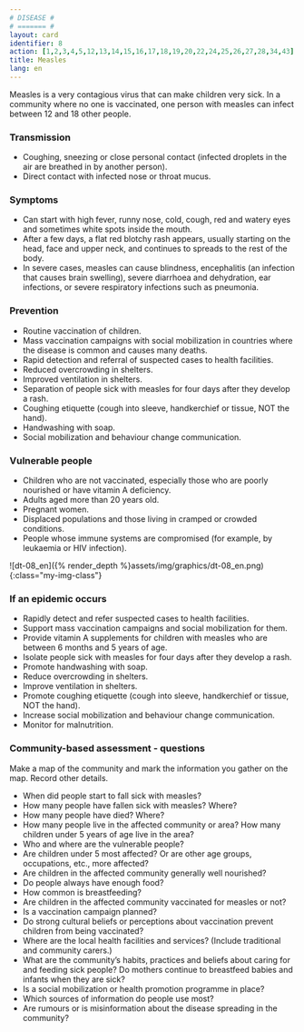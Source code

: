 ```yaml
---
# DISEASE #
# ======= #
layout: card
identifier: 8
action: [1,2,3,4,5,12,13,14,15,16,17,18,19,20,22,24,25,26,27,28,34,43]
title: Measles
lang: en
---
```


Measles is a very contagious virus that can make children very sick. In a community where no one is vaccinated, one person with measles can infect between 12 and 18 other people.

### Transmission

- Coughing, sneezing or close personal contact (infected droplets in the air are breathed in by another person).
- Direct contact with infected nose or throat mucus.

### Symptoms

- Can start with high fever, runny nose, cold, cough, red and watery eyes and sometimes white spots inside the mouth. 
- After a few days, a flat red blotchy rash appears, usually starting on the head, face and upper neck, and continues to spreads to the rest of the body. 
- In severe cases, measles can cause blindness, encephalitis (an infection that causes brain swelling), severe diarrhoea and dehydration, ear infections, or severe respiratory infections such as pneumonia.

### Prevention

- Routine vaccination of children. 
- Mass vaccination campaigns with social mobilization in countries where the disease is common and causes many deaths.
- Rapid detection and referral of suspected cases to health facilities. 
- Reduced overcrowding in shelters. 
- Improved ventilation in shelters. 
- Separation of people sick with measles for four days after they develop a rash. 
- Coughing etiquette (cough into sleeve, handkerchief or tissue, NOT the hand).
- Handwashing with soap. 
- Social mobilization and behaviour change communication. 

### Vulnerable people

- Children who are not vaccinated, especially those who are poorly nourished or have vitamin A deficiency. 
- Adults aged more than 20 years old. 
- Pregnant women. 
- Displaced populations and those living in cramped or crowded conditions. 
- People whose immune systems are compromised (for example, by leukaemia or HIV infection). 

![dt-08_en]({% render_depth %}assets/img/graphics/dt-08_en.png){:class="my-img-class"}

### If an epidemic occurs

- Rapidly detect and refer suspected cases to health facilities.
- Support mass vaccination campaigns and social mobilization for them. 
- Provide vitamin A supplements for children with measles who are between 6 months and 5 years of age. 
- Isolate people sick with measles for four days after they develop a rash. 
- Promote handwashing with soap. 
-	Reduce overcrowding in shelters. 
- Improve ventilation in shelters. 
- Promote coughing etiquette (cough into sleeve, handkerchief or tissue, NOT the hand). 
- Increase social mobilization and behaviour change communication. 
-	Monitor for malnutrition.

### Community-based assessment - questions

Make a map of the community and mark the information you gather on the map. Record other details.
- When did people start to fall sick with measles? 
- How many people have fallen sick with measles? Where? 
- How many people have died? Where? 
- How many people live in the affected community or area? How many children under 5 years of age live in the area? 
- Who and where are the vulnerable people? 
- Are children under 5 most affected? Or are other age groups, occupations, etc., more affected? 
- Are children in the affected community generally well nourished? 
-	Do people always have enough food? 
- How common is breastfeeding? 
- Are children in the affected community vaccinated for measles or not? 
- Is a vaccination campaign planned?
- Do strong cultural beliefs or perceptions about vaccination prevent children from being vaccinated? 
- Where are the local health facilities and services? (Include traditional and community carers.)
- What are the community’s habits, practices and beliefs about caring for and feeding sick people? Do mothers continue to breastfeed babies and infants when they are sick?
- Is a social mobilization or health promotion programme in place? 
- Which sources of information do people use most? 
- Are rumours or is misinformation about the disease spreading in the community? 
